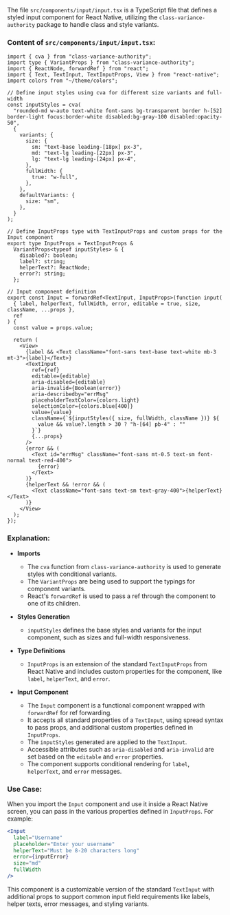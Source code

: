 The file `src/components/input/input.tsx` is a TypeScript file that defines a styled input component for React Native, utilizing the `class-variance-authority` package to handle class and style variants.

### Content of `src/components/input/input.tsx`:

```tsx
import { cva } from "class-variance-authority";
import type { VariantProps } from "class-variance-authority";
import { ReactNode, forwardRef } from "react";
import { Text, TextInput, TextInputProps, View } from "react-native";
import colors from "~/theme/colors";

// Define input styles using cva for different size variants and full-width
const inputStyles = cva(
  "rounded-md w-auto text-white font-sans bg-transparent border h-[52] border-light focus:border-white disabled:bg-gray-100 disabled:opacity-50",
  {
    variants: {
      size: {
        sm: "text-base leading-[18px] px-3",
        md: "text-lg leading-[22px] px-3",
        lg: "text-lg leading-[24px] px-4",
      },
      fullWidth: {
        true: "w-full",
      },
    },
    defaultVariants: {
      size: "sm",
    },
  }
);

// Define InputProps type with TextInputProps and custom props for the Input component
export type InputProps = TextInputProps &
  VariantProps<typeof inputStyles> & {
    disabled?: boolean;
    label?: string;
    helperText?: ReactNode;
    error?: string;
  };

// Input component definition
export const Input = forwardRef<TextInput, InputProps>(function input(
  { label, helperText, fullWidth, error, editable = true, size, className, ...props },
  ref
) {
  const value = props.value;

  return (
    <View>
      {label && <Text className="font-sans text-base text-white mb-3 mt-3">{label}</Text>}
      <TextInput
        ref={ref}
        editable={editable}
        aria-disabled={editable}
        aria-invalid={Boolean(error)}
        aria-describedby="errMsg"
        placeholderTextColor={colors.light}
        selectionColor={colors.blue[400]}
        value={value}
        className={`${inputStyles({ size, fullWidth, className })} ${
          value && value?.length > 30 ? "h-[64] pb-4" : ""
        }`}
        {...props}
      />
      {error && (
        <Text id="errMsg" className="font-sans mt-0.5 text-sm font-normal text-red-400">
          {error}
        </Text>
      )}
      {helperText && !error && (
        <Text className="font-sans text-sm text-gray-400">{helperText}</Text>
      )}
    </View>
  );
});
```

### Explanation:

- **Imports**
  - The `cva` function from `class-variance-authority` is used to generate styles with conditional variants.
  - The `VariantProps` are being used to support the typings for component variants.
  - React's `forwardRef` is used to pass a ref through the component to one of its children.
  
- **Styles Generation**
  - `inputStyles` defines the base styles and variants for the input component, such as sizes and full-width responsiveness.
  
- **Type Definitions**
  - `InputProps` is an extension of the standard `TextInputProps` from React Native and includes custom properties for the component, like `label`, `helperText`, and `error`.
  
- **Input Component**
  - The `Input` component is a functional component wrapped with `forwardRef` for ref forwarding.
  - It accepts all standard properties of a `TextInput`, using spread syntax to pass props, and additional custom properties defined in `InputProps`.
  - The `inputStyles` generated are applied to the `TextInput`.
  - Accessible attributes such as `aria-disabled` and `aria-invalid` are set based on the `editable` and `error` properties.
  - The component supports conditional rendering for `label`, `helperText`, and `error` messages.
  
### Use Case:

When you import the `Input` component and use it inside a React Native screen, you can pass in the various properties defined in `InputProps`. For example:

```jsx
<Input
  label="Username"
  placeholder="Enter your username"
  helperText="Must be 8-20 characters long"
  error={inputError}
  size="md"
  fullWidth
/>
```

This component is a customizable version of the standard `TextInput` with additional props to support common input field requirements like labels, helper texts, error messages, and styling variants.
